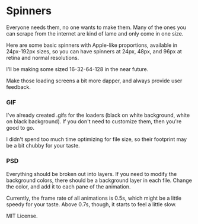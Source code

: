 # Spinners

Everyone needs them, no one wants to make them. Many of the ones you can scrape from the internet are kind of lame and only come in one size.

Here are some basic spinners with Apple-like proportions, available in 24px-192px sizes, so you can have spinners at 24px, 48px, and 96px at retina and normal resolutions.

I'll be making some sized 16-32-64-128 in the near future.

Make those loading screens a bit more dapper, and always provide user feedback.

### GIF 

I've already created .gifs for the loaders (black on white background, white on black background). If you don't need to customize them, then you're good to go.

I didn't spend too much time optimizing for file size, so their footprint may be a bit chubby for your taste.

### PSD
Everything should be broken out into layers. If you need to modify the background colors, there should be a background layer in each file. Change the color, and add it to each pane of the animation.

Currently, the frame rate of all animations is 0.5s, which might be a little speedy for your taste. Above 0.7s, though, it starts to feel a little slow.

MIT License.
